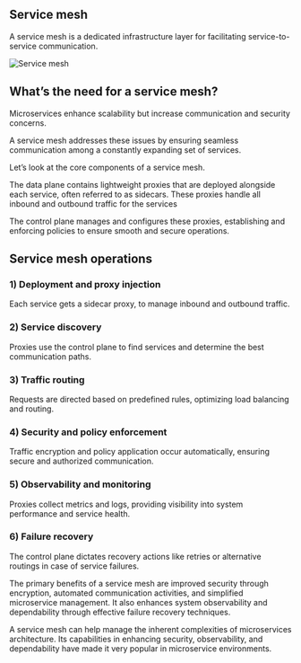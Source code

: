## Service mesh

A service mesh is a dedicated infrastructure layer for facilitating service-to-service communication.

![Service mesh](https://i.pinimg.com/originals/c8/ff/69/c8ff6951430dc6edbbe0fd435e31d23f.png)

## What’s the need for a service mesh?

Microservices enhance scalability but increase communication and security concerns. 

A service mesh addresses these issues by ensuring seamless communication among a constantly expanding set of services.

Let’s look at the core components of a service mesh.

The data plane contains lightweight proxies that are deployed alongside each service, often referred to as sidecars. These proxies handle all inbound and outbound traffic for the services

The control plane manages and configures these proxies, establishing and enforcing policies to ensure smooth and secure operations.

## Service mesh operations

### 1) Deployment and proxy injection

Each service gets a sidecar proxy, to manage inbound and outbound traffic.

### 2) Service discovery

Proxies use the control plane to find services and determine the best communication paths.

### 3) Traffic routing

Requests are directed based on predefined rules, optimizing load balancing and routing.

### 4) Security and policy enforcement

Traffic encryption and policy application occur automatically, ensuring secure and authorized communication.

### 5) Observability and monitoring

Proxies collect metrics and logs, providing visibility into system performance and service health.

### 6) Failure recovery

The control plane dictates recovery actions like retries or alternative routings in case of service failures.


The primary benefits of a service mesh are improved security through encryption, automated communication activities, and simplified microservice management. It also enhances system observability and dependability through effective failure recovery techniques.

A service mesh can help manage the inherent complexities of microservices architecture. Its capabilities in enhancing security, observability, and dependability have made it very popular in microservice environments.